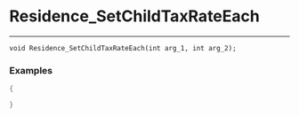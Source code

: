 # Residence_SetChildTaxRateEach
---
```
void Residence_SetChildTaxRateEach(int arg_1, int arg_2);
```

### Examples
```cpp - C++
{

}
```
